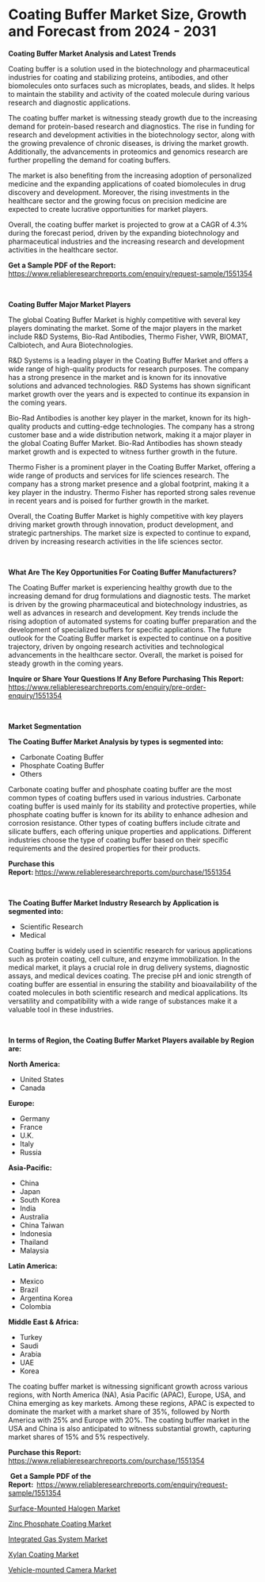 <p><h1>Coating Buffer Market Size, Growth and Forecast from 2024 - 2031</h1></p><p><strong>Coating Buffer Market Analysis and Latest Trends</strong></p>
<p><p>Coating buffer is a solution used in the biotechnology and pharmaceutical industries for coating and stabilizing proteins, antibodies, and other biomolecules onto surfaces such as microplates, beads, and slides. It helps to maintain the stability and activity of the coated molecule during various research and diagnostic applications.</p><p>The coating buffer market is witnessing steady growth due to the increasing demand for protein-based research and diagnostics. The rise in funding for research and development activities in the biotechnology sector, along with the growing prevalence of chronic diseases, is driving the market growth. Additionally, the advancements in proteomics and genomics research are further propelling the demand for coating buffers.</p><p>The market is also benefiting from the increasing adoption of personalized medicine and the expanding applications of coated biomolecules in drug discovery and development. Moreover, the rising investments in the healthcare sector and the growing focus on precision medicine are expected to create lucrative opportunities for market players.</p><p>Overall, the coating buffer market is projected to grow at a CAGR of 4.3% during the forecast period, driven by the expanding biotechnology and pharmaceutical industries and the increasing research and development activities in the healthcare sector.</p></p>
<p><strong>Get a Sample PDF of the Report:&nbsp;</strong> <a href="https://www.reliableresearchreports.com/enquiry/request-sample/1551354">https://www.reliableresearchreports.com/enquiry/request-sample/1551354</a></p>
<p>&nbsp;</p>
<p><strong>Coating Buffer Major Market Players</strong></p>
<p><p>The global Coating Buffer Market is highly competitive with several key players dominating the market. Some of the major players in the market include R&D Systems, Bio-Rad Antibodies, Thermo Fisher, VWR, BIOMAT, Calbiotech, and Aura Biotechnologies.</p><p>R&D Systems is a leading player in the Coating Buffer Market and offers a wide range of high-quality products for research purposes. The company has a strong presence in the market and is known for its innovative solutions and advanced technologies. R&D Systems has shown significant market growth over the years and is expected to continue its expansion in the coming years.</p><p>Bio-Rad Antibodies is another key player in the market, known for its high-quality products and cutting-edge technologies. The company has a strong customer base and a wide distribution network, making it a major player in the global Coating Buffer Market. Bio-Rad Antibodies has shown steady market growth and is expected to witness further growth in the future.</p><p>Thermo Fisher is a prominent player in the Coating Buffer Market, offering a wide range of products and services for life sciences research. The company has a strong market presence and a global footprint, making it a key player in the industry. Thermo Fisher has reported strong sales revenue in recent years and is poised for further growth in the market.</p><p>Overall, the Coating Buffer Market is highly competitive with key players driving market growth through innovation, product development, and strategic partnerships. The market size is expected to continue to expand, driven by increasing research activities in the life sciences sector.</p></p>
<p>&nbsp;</p>
<p><strong>What Are The Key Opportunities For Coating Buffer Manufacturers?</strong></p>
<p><p>The Coating Buffer market is experiencing healthy growth due to the increasing demand for drug formulations and diagnostic tests. The market is driven by the growing pharmaceutical and biotechnology industries, as well as advances in research and development. Key trends include the rising adoption of automated systems for coating buffer preparation and the development of specialized buffers for specific applications. The future outlook for the Coating Buffer market is expected to continue on a positive trajectory, driven by ongoing research activities and technological advancements in the healthcare sector. Overall, the market is poised for steady growth in the coming years.</p></p>
<p><strong>Inquire or Share Your Questions If Any Before Purchasing This Report:</strong> <a href="https://www.reliableresearchreports.com/enquiry/pre-order-enquiry/1551354">https://www.reliableresearchreports.com/enquiry/pre-order-enquiry/1551354</a></p>
<p>&nbsp;</p>
<p><strong>Market Segmentation</strong></p>
<p><strong>The Coating Buffer Market Analysis by types is segmented into:</strong></p>
<p><ul><li>Carbonate Coating Buffer</li><li>Phosphate Coating Buffer</li><li>Others</li></ul></p>
<p><p>Carbonate coating buffer and phosphate coating buffer are the most common types of coating buffers used in various industries. Carbonate coating buffer is used mainly for its stability and protective properties, while phosphate coating buffer is known for its ability to enhance adhesion and corrosion resistance. Other types of coating buffers include citrate and silicate buffers, each offering unique properties and applications. Different industries choose the type of coating buffer based on their specific requirements and the desired properties for their products.</p></p>
<p><strong>Purchase this Report:&nbsp;</strong><a href="https://www.reliableresearchreports.com/purchase/1551354">https://www.reliableresearchreports.com/purchase/1551354</a></p>
<p>&nbsp;</p>
<p><strong>The Coating Buffer Market Industry Research by Application is segmented into:</strong></p>
<p><ul><li>Scientific Research</li><li>Medical</li></ul></p>
<p><p>Coating buffer is widely used in scientific research for various applications such as protein coating, cell culture, and enzyme immobilization. In the medical market, it plays a crucial role in drug delivery systems, diagnostic assays, and medical devices coating. The precise pH and ionic strength of coating buffer are essential in ensuring the stability and bioavailability of the coated molecules in both scientific research and medical applications. Its versatility and compatibility with a wide range of substances make it a valuable tool in these industries.</p></p>
<p>&nbsp;</p>
<p><strong>In terms of Region, the Coating Buffer Market Players available by Region are:</strong></p>
<p>
    <p> <strong> North America: </strong>
        <ul>
            <li>United States</li>
            <li>Canada</li>
        </ul>
        </p> 
    <p> <strong> Europe: </strong>
        <ul>
            <li>Germany</li>
            <li>France</li>
            <li>U.K.</li>
            <li>Italy</li>
            <li>Russia</li>
        </ul>
        </p> 
    <p> <strong> Asia-Pacific: </strong>
        <ul>
            <li>China</li>
            <li>Japan</li>
            <li>South Korea</li>
            <li>India</li>
            <li>Australia</li>
            <li>China Taiwan</li>
            <li>Indonesia</li>
            <li>Thailand</li>
            <li>Malaysia</li>
        </ul>
        </p> 
    <p> <strong> Latin America: </strong>
        <ul>
            <li>Mexico</li>
            <li>Brazil</li>
            <li>Argentina Korea</li>
            <li>Colombia</li>
        </ul>
        </p> 
    <p> <strong> Middle East & Africa: </strong>
        <ul>
            <li>Turkey</li>
            <li>Saudi</li>
            <li>Arabia</li>
            <li>UAE</li>
            <li>Korea</li>
        </ul>
    </p>
    </p>
<p><p>The coating buffer market is witnessing significant growth across various regions, with North America (NA), Asia Pacific (APAC), Europe, USA, and China emerging as key markets. Among these regions, APAC is expected to dominate the market with a market share of 35%, followed by North America with 25% and Europe with 20%. The coating buffer market in the USA and China is also anticipated to witness substantial growth, capturing market shares of 15% and 5% respectively.</p></p>
<p><strong>Purchase this Report: </strong><a href="https://www.reliableresearchreports.com/purchase/1551354">https://www.reliableresearchreports.com/purchase/1551354</a></p>
<p>&nbsp;<strong>Get a Sample PDF of the Report:&nbsp;&nbsp;</strong><a href="https://www.reliableresearchreports.com/enquiry/request-sample/1551354">https://www.reliableresearchreports.com/enquiry/request-sample/1551354</a></p>
<p><strong></strong></p>
<p><p><a href="https://gratis-rainforest-2ca.notion.site/Surface-Mounted-Halogen-Market-Insights-Market-Players-and-Forecast-Till-2031-0aa20920f1414ee7bffa47457fbc6a22">Surface-Mounted Halogen Market</a></p><p><a href="https://github.com/mbisetmhermsr/Market-Research-Report-List-1/blob/main/zinc-phosphate-coating-market.md">Zinc Phosphate Coating Market</a></p><p><a href="https://issuu.com/reportprime-2/docs/integrated-gas-system-market-size-2030.pptx">Integrated Gas System Market</a></p><p><a href="https://github.com/zjyglelu/Market-Research-Report-List-1/blob/main/xylan-coating-market.md">Xylan Coating Market</a></p><p><a href="https://view.publitas.com/reportprime-1/vehicle-mounted-camera-market-size-focuses-on-market-dynamics-in-depth-analysis-and-future-projections-of-its-market-forecasted-for-period-from-2023-to-2030/">Vehicle-mounted Camera Market</a></p></p>